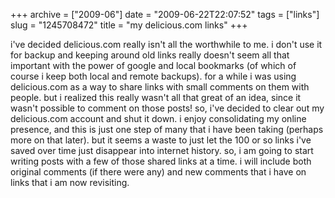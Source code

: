 +++
archive = ["2009-06"]
date = "2009-06-22T22:07:52"
tags = ["links"]
slug = "1245708472"
title = "my delicious.com links"
+++

i've decided delicious.com really isn't all the worthwhile to me. i don't
use it for backup and keeping around old links really doesn't seem all
that important with the power of google and local bookmarks (of which of
course i keep both local and remote backups). for a while i was using
delicious.com as a way to share links with small comments on them with
people. but i realized this really wasn't all that great of an idea, since
it wasn't possible to comment on those posts! so, i've decided to clear
out my delicious.com account and shut it down. i enjoy consolidating my
online presence, and this is just one step of many that i have been taking
(perhaps more on that later). but it seems a waste to just let the 100 or
so links i've saved over time just disappear into internet history. so,
i am going to start writing posts with a few of those shared links at
a time. i will include both original comments (if there were any) and new
comments that i have on links that i am now revisiting.

